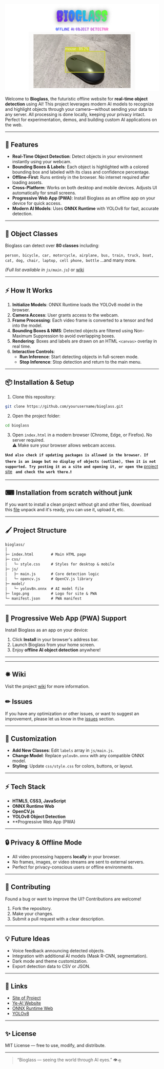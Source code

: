 <p align="center">
  <img src="img/Bioglass.png" />
</p>

Welcome to **Bioglass**, the futuristic offline website for **real-time object detection** using AI! This project leverages modern AI models to recognize and highlight objects through your camera—without sending your data to any server. All processing is done locally, keeping your privacy intact. Perfect for experimentation, demos, and building custom AI applications on the web.

---

## 🚀 Features

- **Real-Time Object Detection**: Detect objects in your environment instantly using your webcam.
- **Bounding Boxes & Labels**: Each object is highlighted with a colored bounding box and labeled with its class and confidence percentage.
- **Offline-First**: Runs entirely in the browser. No internet required after loading assets.
- **Cross-Platform**: Works on both desktop and mobile devices. Adjusts UI automatically for small screens.
- **Progressive Web App (PWA)**: Install Bioglass as an offline app on your device for quick access.
- **Modern AI Models**: Uses **ONNX Runtime** with YOLOv8 for fast, accurate detection.

---

## 🎯 Object Classes

Bioglass can detect over **80 classes** including:

`person, bicycle, car, motorcycle, airplane, bus, train, truck, boat, cat, dog, chair, laptop, cell phone, bottle` ...and many more.

*(Full list available in `js/main.js`)* or [wiki](https://github.com/Mavox-ID/Bioglass/wiki#-object-classes)

---

## ⚡ How It Works

1. **Initialize Models**: ONNX Runtime loads the YOLOv8 model in the browser.
2. **Camera Access**: User grants access to the webcam.
3. **Frame Processing**: Each video frame is converted to a tensor and fed into the model.
4. **Bounding Boxes & NMS**: Detected objects are filtered using Non-Maximum Suppression to avoid overlapping boxes.
5. **Rendering**: Boxes and labels are drawn on an HTML `<canvas>` overlay in real time.
6. **Interactive Controls**:  
    - **Run Inference**: Start detecting objects in full-screen mode.  
    - **Stop Inference**: Stop detection and return to the main menu.

---

## 📦 Installation & Setup

1. Clone this repository:  

```bash
git clone https://github.com/yourusername/bioglass.git
```

2. Open the project folder:

```bash
cd bioglass
```

3. Open `index.html` in a modern browser (Chrome, Edge, or Firefox). No server required.  
   ⚠️ Make sure your browser allows webcam access.

**```❗And also check if updating packages is allowed in the browser. If there is an image but no display of objects (outline), then it is not supported. Try posting it as a site and opening it, or open the```** [project site](https://bioglass.pp.ua) **``` and check the work there.❗```**

---

## ⌨ Installation from scratch without junk

If you want to install a clean project without git and other files, download this [file](https://bioglass.pp.ua/All_In_One.zip) unpack and it's ready, you can use it, upload it, etc.

---

## 🖌️ Project Structure

```
bioglass/
│
├─ index.html        # Main HTML page
├─ css/
│   └─ style.css     # Styles for desktop & mobile
├─ js/
│   ├─ main.js       # Core detection logic
│   └─ opencv.js     # OpenCV.js library
├─ model/
│   └─ yolov8n.onnx  # AI model file
├─ logo.png          # Logo for site & PWA
└─ manifest.json     # PWA manifest
```

---

## 📱 Progressive Web App (PWA) Support

Install Bioglass as an app on your device:

1. Click **Install** in your browser's address bar.
2. Launch Bioglass from your home screen.
3. Enjoy **offline AI object detection** anywhere!

---

---

## ✸ Wiki

Visit the project [wiki](https://github.com/Mavox-ID/Bioglass/wiki) for more information.

## ✏ Issues

If you have any optimization or other issues, or want to suggest an improvement, please let us know in the [issues](https://github.com/Mavox-ID/Bioglass/issues) section.

---

## 🎨 Customization

- **Add New Classes**: Edit `labels` array in `js/main.js`.  
- **Change Model**: Replace `yolov8n.onnx` with any compatible ONNX model.  
- **Styling**: Update `css/style.css` for colors, buttons, or layout.

---

## ⚡ Tech Stack

- **HTML5, CSS3, JavaScript**
- **ONNX Runtime Web**
- **OpenCV.js**
- **YOLOv8 Object Detection**
- **Progressive Web App (PWA)

---

## 🔒 Privacy & Offline Mode

- All video processing happens **locally** in your browser.  
- No frames, images, or video streams are sent to external servers.  
- Perfect for privacy-conscious users or offline environments.

---

## 🎉 Contributing

Found a bug or want to improve the UI? Contributions are welcome!  

1. Fork the repository.
2. Make your changes.
3. Submit a pull request with a clear description.

---

## 💡 Future Ideas

- Voice feedback announcing detected objects.
- Integration with additional AI models (Mask R-CNN, segmentation).
- Dark mode and theme customization.
- Export detection data to CSV or JSON.

---

## 🔗 Links

- [Site of Project](https://bioglass.pp.ua)
- [Ye-A! Website](https://ye-a.pp.ua)    
- [ONNX Runtime Web](https://onnxruntime.ai/)  
- [YOLOv8](https://github.com/ultralytics/ultralytics)  

---

## ✨ License

MIT License — free to use, modify, and distribute.  

---

> “Bioglass — seeing the world through AI eyes.” 👁️🛸

